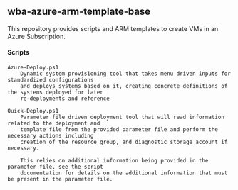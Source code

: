 ## wba-azure-arm-template-base

This repository provides scripts and ARM templates to create VMs in an Azure Subscription.

#### Scripts

    Azure-Deploy.ps1
        Dynamic system provisioning tool that takes menu driven inputs for standardized configurations
        and deploys systems based on it, creating concrete definitions of the systems deployed for later
        re-deployments and reference

    Quick-Deploy.ps1
        Parameter file driven deployment tool that will read information related to the deployment and
        template file from the provided parameter file and perform the necessary actions including
        creation of the resource group, and diagnostic storage account if necessary.

        This relies on additional information being provided in the parameter file, see the script
        documentation for details on the additional information that must be present in the parameter file.
